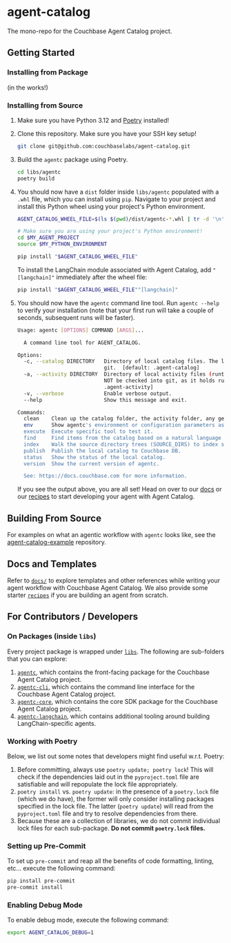 # agent-catalog

The mono-repo for the Couchbase Agent Catalog project.

## Getting Started

### Installing from Package

(in the works!)

### Installing from Source

1. Make sure you have Python 3.12 and [Poetry](https://python-poetry.org/docs/#installation) installed!
2. Clone this repository. Make sure you have your SSH key setup!

   ```bash
   git clone git@github.com:couchbaselabs/agent-catalog.git
   ```

3. Build the `agentc` package using Poetry.

   ```bash
   cd libs/agentc
   poetry build
   ```

4. You should now have a `dist` folder inside `libs/agentc` populated with a `.whl` file, which you can install using
   `pip`. Navigate to your project and install this Python wheel using your project's Python environment.

   ```bash
   AGENT_CATALOG_WHEEL_FILE=$(ls $(pwd)/dist/agentc-*.whl | tr -d '\n')

   # Make sure you are using your project's Python environment!
   cd $MY_AGENT_PROJECT
   source $MY_PYTHON_ENVIRONMENT

   pip install "$AGENT_CATALOG_WHEEL_FILE"
   ```

   To install the LangChain module associated with Agent Catalog, add `"[langchain]"` immediately after the wheel file:

   ```bash
   pip install "$AGENT_CATALOG_WHEEL_FILE""[langchain]"
   ```

5. You should now have the `agentc` command line tool. Run `agentc --help` to verify your installation (note that your
   first run will take a couple of seconds, subsequent runs will be faster).

   ```bash
   Usage: agentc [OPTIONS] COMMAND [ARGS]...

     A command line tool for AGENT_CATALOG.

   Options:
     -c, --catalog DIRECTORY   Directory of local catalog files. The local catalog DIRECTORY should be checked into
                               git.  [default: .agent-catalog]
     -a, --activity DIRECTORY  Directory of local activity files (runtime data). The local activity DIRECTORY should
                               NOT be checked into git, as it holds runtime activity data like logs, etc.  [default:
                               .agent-activity]
     -v, --verbose             Enable verbose output.
     --help                    Show this message and exit.

   Commands:
     clean    Clean up the catalog folder, the activity folder, any generated files, etc.
     env      Show agentc's environment or configuration parameters as a JSON object.
     execute  Execute specific tool to test it.
     find     Find items from the catalog based on a natural language QUERY string.
     index    Walk the source directory trees (SOURCE_DIRS) to index source files into the local catalog.
     publish  Publish the local catalog to Couchbase DB.
     status   Show the status of the local catalog.
     version  Show the current version of agentc.

     See: https://docs.couchbase.com for more information.
   ```

   If you see the output above, you are all set! Head on over to our [docs](docs) or our [recipes](recipes) to start
   developing your agent with Agent Catalog.

## Building From Source

For examples on what an agentic workflow with `agentc` looks like, see
the [agent-catalog-example](https://github.com/couchbaselabs/agent-catalog-example) repository.

## Docs and Templates

Refer to [`docs/`](docs) to explore templates and other references while writing your agent workflow with Couchbase
Agent Catalog. We also provide some starter [`recipes`](recipes) if you are building an agent from scratch.

## For Contributors / Developers

### On Packages (inside `libs`)

Every project package is wrapped under [`libs`](libs). The following are sub-folders that you can explore:

1. [`agentc`](libs/agentc), which contains the front-facing package for the Couchbase Agent Catalog project.
2. [`agentc-cli`](libs/agentc_cli), which contains the command line interface for the Couchbase Agent Catalog project.
3. [`agentc-core`](libs/agentc_core), which contains the core SDK package for the Couchbase Agent Catalog project.
4. [`agentc-langchain`](libs/agentc_langchain), which contains additional tooling around building LangChain-specific
   agents.

### Working with Poetry

Below, we list out some notes that developers might find useful w.r.t. Poetry:

1. Before committing, always use `poetry update; poetry lock`!
   This will check if the dependencies laid out in the `pyproject.toml` file are satisfiable and will repopulate the
   lock file appropriately.
2. `poetry install` vs. `poetry update`: in the presence of a `poetry.lock` file (which we do have), the former will
   only consider installing packages specified in the lock file.
   The latter (`poetry update`) will read from the `pyproject.toml` file and try to resolve dependencies from there.
3. Because these are a collection of libraries, we do not commit individual lock files for each sub-package. **Do not
   commit `poetry.lock` files.**

### Setting up Pre-Commit

To set up `pre-commit` and reap all the benefits of code formatting, linting, etc... execute the following command:

```bash
pip install pre-commit
pre-commit install
```

### Enabling Debug Mode

To enable debug mode, execute the following command:

```bash
export AGENT_CATALOG_DEBUG=1
```

